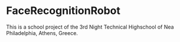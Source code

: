 # FaceRecognitionRobot
This is a school project of the 3rd Night Technical Highschool of Nea Philadelphia, Athens, Greece. 
